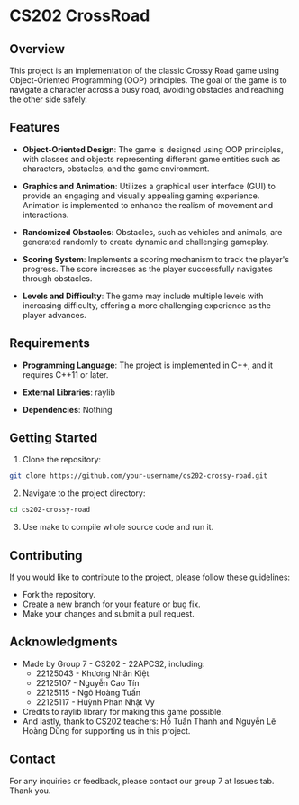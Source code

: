 ﻿# CS202 CrossRoad

## Overview

This project is an implementation of the classic Crossy Road game using Object-Oriented Programming (OOP) principles. The goal of the game is to navigate a character across a busy road, avoiding obstacles and reaching the other side safely.

## Features

- **Object-Oriented Design**: The game is designed using OOP principles, with classes and objects representing different game entities such as characters, obstacles, and the game environment.

- **Graphics and Animation**: Utilizes a graphical user interface (GUI) to provide an engaging and visually appealing gaming experience. Animation is implemented to enhance the realism of movement and interactions.

- **Randomized Obstacles**: Obstacles, such as vehicles and animals, are generated randomly to create dynamic and challenging gameplay.

- **Scoring System**: Implements a scoring mechanism to track the player's progress. The score increases as the player successfully navigates through obstacles.

- **Levels and Difficulty**: The game may include multiple levels with increasing difficulty, offering a more challenging experience as the player advances.

## Requirements

- **Programming Language**: The project is implemented in C++, and it requires C++11 or later.

- **External Libraries**: raylib

- **Dependencies**: Nothing

## Getting Started

1. Clone the repository:
```bash
git clone https://github.com/your-username/cs202-crossy-road.git
```

2. Navigate to the project directory:
```bash
cd cs202-crossy-road
```

3. Use make to compile whole source code and run it.

## Contributing
If you would like to contribute to the project, please follow these guidelines:
- Fork the repository.
- Create a new branch for your feature or bug fix.
- Make your changes and submit a pull request.

## Acknowledgments
- Made by Group 7 - CS202 - 22APCS2, including:
  - 22125043 - Khương Nhân Kiệt
  - 22125107 - Nguyễn Cao Tín
  - 22125115 - Ngô Hoàng Tuấn
  - 22125117 - Huỳnh Phan Nhật Vy
- Credits to raylib library for making this game possible.
- And lastly, thank to CS202 teachers: Hồ Tuấn Thanh and Nguyễn Lê Hoàng Dũng for supporting us in this project.

## Contact
For any inquiries or feedback, please contact our group 7 at Issues tab. Thank you.
